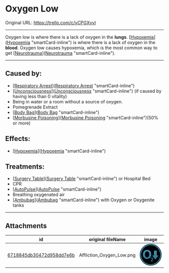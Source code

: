 # Oxygen Low

Original URL: https://trello.com/c/vCPGXvvI

---

Oxygen low is where there is a lack of oxygen in the **lungs**. [[Hypoxemia](../Blood/Hypoxemia.md)]([Hypoxemia](../Blood/Hypoxemia.md) "smartCard-inline") is where there is a lack of oxygen in the **blood**. Oxygen low causes hypoxemia, which is the most common way to get [[Neurotrauma](../Head_Brain/Neurotrauma.md)]([Neurotrauma](../Head_Brain/Neurotrauma.md) "smartCard-inline").

---

## Caused by:

- [[Respiratory Arrest](Respiratory%20Arrest.md)]([Respiratory Arrest](Respiratory%20Arrest.md) "smartCard-inline")
- [[Unconsciousness](../Head_Brain/Unconsciousness.md)]([Unconsciousness](../Head_Brain/Unconsciousness.md) "smartCard-inline") (if caused by having less than 0 vitality)
- Being in water or a room without a source of oxygen.
- Pomegrenade Extract
- [[Body Bag](../Items/Body%20Bag.md)]([Body Bag](../Items/Body%20Bag.md) "smartCard-inline")
- [[Morbusine Poisoning](../Torso/Morbusine%20Poisoning.md)]([Morbusine Poisoning](../Torso/Morbusine%20Poisoning.md) "smartCard-inline")(50% or more)

## Effects:

- [[Hypoxemia](../Blood/Hypoxemia.md)]([Hypoxemia](../Blood/Hypoxemia.md) "smartCard-inline")

## Treatments:

- [[Surgery Table](../Items/Surgery%20Table.md)]([Surgery Table](../Items/Surgery%20Table.md) "smartCard-inline") or Hospital Bed
- CPR
- [[AutoPulse](../Items/AutoPulse.md)]([AutoPulse](../Items/AutoPulse.md) "smartCard-inline")
- Breathing oxygenated air
- [[Ambubag](../Items/Ambubag.md)]([Ambubag](../Items/Ambubag.md) "smartCard-inline") with Oxygen or Oxygenite tanks

---

## Attachments

id | original fileName | image
---|---|---
[6718845db30472d958dd7e6b](./Oxygen%20Low%20-%20Attachments/6718845db30472d958dd7e6b.png) | Affliction_Oxygen_Low.png | ![Affliction_Oxygen_Low.png\|200](./Oxygen%20Low%20-%20Attachments/6718845db30472d958dd7e6b.png)